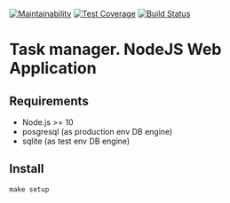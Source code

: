 [![Maintainability](https://api.codeclimate.com/v1/badges/7af98d94973c46cd00bb/maintainability)](https://codeclimate.com/github/kitXIII/project-lvl4-s311/maintainability)
[![Test Coverage](https://api.codeclimate.com/v1/badges/7af98d94973c46cd00bb/test_coverage)](https://codeclimate.com/github/kitXIII/project-lvl4-s311/test_coverage)
[![Build Status](https://travis-ci.org/kitXIII/project-lvl4-s311.svg?branch=master)](https://travis-ci.org/kitXIII/project-lvl4-s311)


# Task manager. NodeJS Web Application


## Requirements


* Node.js >= 10
* posgresql (as production env DB engine)
* sqlite (as test env DB engine)

## Install

`make setup`
